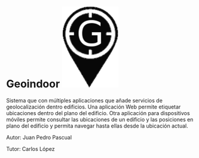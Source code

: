 # Geoindoor <img src="geoindoor/architect/images/logo.png" width="150" > 
 

Sistema que con múltiples aplicaciones que añade servicios de geolocalización dentro edificios. 
Una aplicación Web permite etiquetar ubicaciones dentro del plano del edificio. 
Otra aplicación para dispositivos móviles permite consultar las ubicaciones de un edificio y 
las posiciones en plano del edificio y permita navegar hasta ellas desde la ubicación actual.

Autor: Juan Pedro Pascual

Tutor: Carlos López
